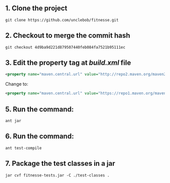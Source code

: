  ## 1. Clone the project 
    git clone https://github.com/unclebob/fitnesse.git

## 2. Checkout to merge the commit hash
    git checkout 4d9ba9d221d879507440feb084fa7521b95111ec

## 3. Edit the property tag at _build.xml_ file

```xml
<property name="maven.central.url" value="http://repo2.maven.org/maven2" />
``` 
Change to:
```xml
<property name="maven.central.url" value="https://repo1.maven.org/maven2"/>
``` 

## 5. Run the command:
    ant jar
 
## 6. Run the command:
    ant test-compile

## 7. Package the test classes in a jar
    jar cvf fitnesse-tests.jar -C ./test-classes .

